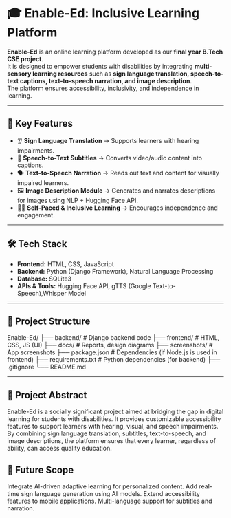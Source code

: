 # 🎓 Enable-Ed: Inclusive Learning Platform

**Enable-Ed** is an online learning platform developed as our **final year B.Tech CSE project**.  
It is designed to empower students with disabilities by integrating **multi-sensory learning resources** such as **sign language translation, speech-to-text captions, text-to-speech narration, and image description**.  
The platform ensures accessibility, inclusivity, and independence in learning.

---

## 🌟 Key Features
- 👂 **Sign Language Translation** → Supports learners with hearing impairments.  
- 🎤 **Speech-to-Text Subtitles** → Converts video/audio content into captions.  
- 🗣 **Text-to-Speech Narration** → Reads out text and content for visually impaired learners.  
- 🖼 **Image Description Module** → Generates and narrates descriptions for images using NLP + Hugging Face API.  
- 🧑‍🎓 **Self-Paced & Inclusive Learning** → Encourages independence and engagement.  

---

## 🛠 Tech Stack
- **Frontend:** HTML, CSS, JavaScript  
- **Backend:** Python (Django Framework), Natural Language Processing  
- **Database:** SQLite3  
- **APIs & Tools:** Hugging Face API, gTTS (Google Text-to-Speech),Whisper Model  

---
## 📂 Project Structure
Enable-Ed/
├── backend/ # Django backend code
├── frontend/ # HTML, CSS, JS (UI)
├── docs/ # Reports, design diagrams
├── screenshots/ # App screenshots
├── package.json # Dependencies (if Node.js is used in frontend)
├── requirements.txt # Python dependencies (for backend)
├── .gitignore
└── README.md

---

## 📖 Project Abstract

Enable-Ed is a socially significant project aimed at bridging the gap in digital learning for students with disabilities.
It provides customizable accessibility features to support learners with hearing, visual, and speech impairments.
By combining sign language translation, subtitles, text-to-speech, and image descriptions, the platform ensures that every learner, regardless of ability, can access quality education.

## 📌 Future Scope

Integrate AI-driven adaptive learning for personalized content.
Add real-time sign language generation using AI models.
Extend accessibility features to mobile applications.
Multi-language support for subtitles and narration.
